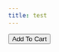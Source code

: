 ```yaml
---
title: test
---
```


<button type="button" id="okButton" class="col btn btn-primary rounded snipcart-add-item ml-2" data-item-id="500" data-item-name="Designer's Choice Arrangement" data-item-price="35.00" data-item-url="http://18.219.29.57/shop/test" data-item-description="Designer's Choice Arrangement - Premium Flowers and Greenery">Add To Cart</button>